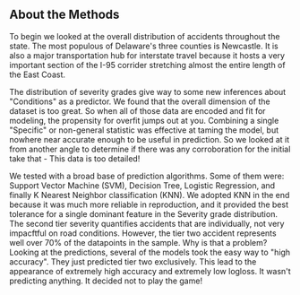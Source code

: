 ## About the Methods
<p>
     To begin we looked at the overall distribution of accidents throughout the state. The most populous of Delaware's three counties is Newcastle. It is also a major transportation hub for interstate travel because it hosts a very important section of the I-95 corrider stretching almost the entire length of the East Coast.<br>

 The distribution of severity grades give way to some new inferences about "Conditions" as a predictor. We found that the overall dimension of the dataset is too great. So when all of those data are encoded and fit for modeling, the propensity for overfit jumps out at you. Combining a single "Specific" or non-general statistic was effective at taming the model, but nowhere near accurate enough to be useful in prediction. So we looked at it from another angle to determine if there was any corroboration for the initial take that - This data is too detailed!<br>
 
 We tested with a broad base of prediction algorithms. Some of them were: Support Vector Machine (SVM), Decision Tree, Logistic Regression, and finally K Nearest Neighbor classification (KNN). We adopted KNN in the end because it was much more reliable in reproduction, and it provided the best tolerance for a single dominant feature in the Severity grade distribution. The second tier severity quantifies accidents that are individually, not very impacftful on road conditions. However, the tier two accident represents well over 70% of the datapoints in the sample. Why is that a problem? Looking at the predictions, several of the models took the easy way to "high accuracy". They just predicted tier two exclusively. This lead to the appearance of extremely high accuracy and extremely low logloss. It wasn't predicting anything. It decided not to play the game! <br>
 
 
</p>
